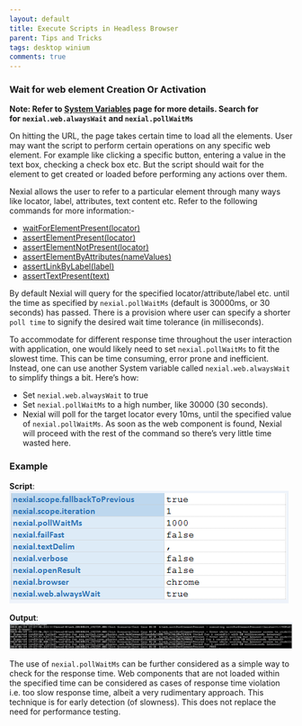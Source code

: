 ```yaml
---
layout: default
title: Execute Scripts in Headless Browser
parent: Tips and Tricks
tags: desktop winium
comments: true
---
```



### Wait for web element Creation Or Activation
**Note: Refer to [System Variables](../systemvars) page for more details.  Search for for `nexial.web.alwaysWait` 
and `nexial.pollWaitMs`**

On hitting the URL, the page takes certain time to load all the elements. User may want the script to perform certain
operations on any specific web element. For example like clicking a specific button, entering a value in the text box,
checking a check box etc. But the script should wait for the element to get created or loaded before performing any
actions over them.

Nexial allows the user to refer to a particular element through many ways like locator, label, attributes, text content
etc. Refer to the following commands for more information:-
- [waitForElementPresent(locator)](../commands/web/waitForElementPresent(locator))
- [assertElementPresent(locator)](../commands/web/assertElementPresent(locator))
- [assertElementNotPresent(locator)](../commands/web/assertElementNotPresent(locator))
- [assertElementByAttributes(nameValues)](../commands/web/assertElementByAttributes(nameValues))
- [assertLinkByLabel(label)](../commands/web/assertLinkByLabel(label))
- [assertTextPresent(text)](../commands/web/assertTextPresent(text))


By default Nexial will query for the specified locator/attribute/label etc. until the time as specified by 
`nexial.pollWaitMs` (default is 30000ms, or 30 seconds) has passed. There is a provision where user can specify a 
shorter `poll time` to signify the desired wait time tolerance (in milliseconds).

To accommodate for different response time throughout the user interaction with application, one would likely need to 
set `nexial.pollWaitMs` to fit the slowest time. This can be time consuming, error prone and inefficient.
Instead, one can use another System variable called `nexial.web.alwaysWait` to simplify things a bit. Here’s how:
- Set `nexial.web.alwaysWait` to true
- Set `nexial.pollWaitMs` to a high number, like 30000 (30 seconds).
- Nexial will poll for the target locator every 10ms, until the specified value of `nexial.pollWaitMs`. 
 As soon as the web component is found, Nexial will proceed with the rest of the command so there’s very little 
 time wasted here.
 
### Example
**Script**:<br/>
![](image/NexialWebAlwaysWait.png)

**Output**:<br/>
![](image/NexialWebAlwaysWaitOutput.png)
 
The use of `nexial.pollWaitMs` can be further considered as a simple way to check for the response time.
Web components that are not loaded within the specified time can be considered as cases of response time violation i.e.
too slow response time, albeit a very rudimentary approach. This technique is for early detection (of slowness).
This does not replace the need for performance testing.


